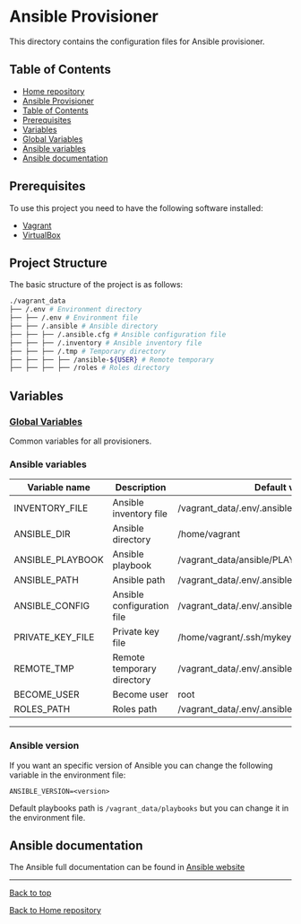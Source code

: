 # Ansible Provisioner

This directory contains the configuration files for Ansible provisioner.

## Table of Contents

- [Home repository](../README.md)
- [Ansible Provisioner](#ansible-provisioner)
- [Table of Contents](#table-of-contents)
- [Prerequisites](#prerequisites)
- [Variables](#variables)
- [Global Variables](#global-variables)
- [Ansible variables](#ansible-variables)
- [Ansible documentation](#ansible-documentation)

## Prerequisites

To use this project you need to have the following software installed:

- [Vagrant](https://www.vagrantup.com/)
- [VirtualBox](https://www.virtualbox.org/)

## Project Structure

The basic structure of the project is as follows:

~~~bash
./vagrant_data
├── /.env # Environment directory
├── ├── /.env # Environment file
├── ├── /.ansible # Ansible directory
├── ├── ├── /.ansible.cfg # Ansible configuration file
├── ├── ├── /.inventory # Ansible inventory file
├── ├── ├── /.tmp # Temporary directory
├── ├── ├── ├── /ansible-${USER} # Remote temporary
├── ├── ├── ├── /roles # Roles directory
~~~

## Variables

### [Global Variables](../README.md#global-variables)

Common variables for all provisioners.

### Ansible variables

| Variable name | Description | Default value |
| --- | --- | --- |
| INVENTORY_FILE | Ansible inventory file | /vagrant_data/.env/.ansible/.inventory |
| ANSIBLE_DIR | Ansible directory | /home/vagrant |
| ANSIBLE_PLAYBOOK | Ansible playbook | /vagrant_data/ansible/PLAYBOOK/playbook.yml |
| ANSIBLE_PATH | Ansible path | /vagrant_data/.env/.ansible |
| ANSIBLE_CONFIG | Ansible configuration file | /vagrant_data/.env/.ansible/.ansible.cfg |
| PRIVATE_KEY_FILE | Private key file | /home/vagrant/.ssh/mykey |
| REMOTE_TMP | Remote temporary directory | /vagrant_data/.env/.ansible/.tmp/ansible-${USER} |
| BECOME_USER | Become user | root |
| ROLES_PATH | Roles path | /vagrant_data/.env/.ansible/.tmp/roles |

---

### Ansible version

If you want an specific version of Ansible you can change the following variable in the environment file:

```ANSIBLE_VERSION=<version>```

Default playbooks path is `/vagrant_data/playbooks` but you can change it in the environment file.

## Ansible documentation

The Ansible full documentation can be found in [Ansible website](https://docs.ansible.com/ansible/latest/index.html)

---

[Back to top](#ansible-provisioner)

[Back to Home repository](../README.md)
